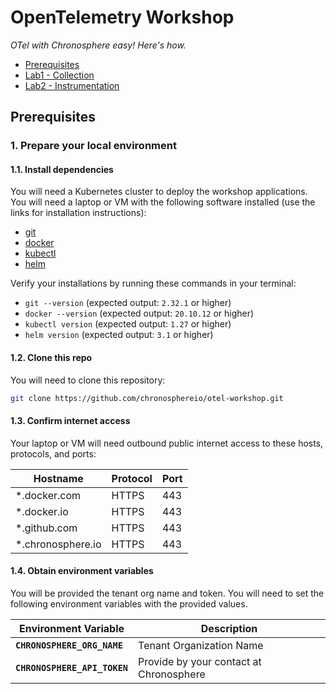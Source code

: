 # OpenTelemetry Workshop

*OTel with Chronosphere easy! Here's how.*

* [Prerequisites](#prerequisites)
* [Lab1 - Collection](lab1-collection)
* [Lab2 - Instrumentation](lab2-instrumentation)


<a name="prerequisites"></a>
## Prerequisites


<a name="1-prepare-your-local-environment"></a>
### 1. Prepare your local environment


<a name="1.1-install-dependencies"></a>
#### 1.1. Install dependencies

You will need a Kubernetes cluster to deploy the workshop applications. You will need a laptop or VM with the following software installed (use the links for installation instructions):

* [git](https://git-scm.com/book/en/v2/Getting-Started-Installing-Git)
* [docker](https://docs.docker.com/engine/install/)
* [kubectl](https://kubernetes.io/docs/tasks/tools/)
* [helm](https://helm.sh/docs/intro/install/)

Verify your installations by running these commands in your terminal:

* `git --version` (expected output: `2.32.1` or higher)
* `docker --version` (expected output: `20.10.12` or higher)
* `kubectl version` (expected output: `1.27` or higher)
* `helm version` (expected output: `3.1` or higher)


<a name="1.2-clone-this-repo"></a>
#### 1.2. Clone this repo

You will need to clone this repository:

```sh
git clone https://github.com/chronosphereio/otel-workshop.git
```


<a name="1.3-confirm-internet-access"></a>
#### 1.3. Confirm internet access

Your laptop or VM will need outbound public internet access to these hosts, protocols, and ports:

|Hostname|Protocol|Port|
|--------|--------|----|
|*.docker.com|HTTPS|443|
|*.docker.io|HTTPS|443|
|*.github.com|HTTPS|443|
|*.chronosphere.io|HTTPS|443|

<a name="1.4-obtain-environment-variables"></a>
#### 1.4. Obtain environment variables

You will be provided the tenant org name and token. You will need to set the following environment variables with the provided values.

|Environment Variable|Description|
|--------------------|------------|
|**`CHRONOSPHERE_ORG_NAME`**|Tenant Organization Name|
|**`CHRONOSPHERE_API_TOKEN`**|Provide by your contact at Chronosphere|
